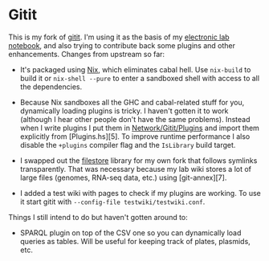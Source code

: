 Gitit
=====

This is my fork of [gitit][1].
I'm using it as the basis of my [electronic lab notebook][2],
and also trying to contribute back some plugins and other
enhancements. Changes from upstream so far:

* It's packaged using [Nix][3], which eliminates cabal hell. Use `nix-build` to
  build it or `nix-shell --pure` to enter a sandboxed shell with access to all
  the dependencies.

* Because Nix sandboxes all the GHC and cabal-related stuff for you,
  dynamically loading plugins is tricky. I haven't gotten it to work
  (although I hear other people don't have the same problems).
  Instead when I write plugins I put them in [Network/Gitit/Plugins][4]
  and import them explicitly from [Plugins.hs][5].
  To improve runtime performance I also disable the `+plugins` compiler flag
  and the `IsLibrary` build target.

* I swapped out the [filestore][6] library for my own fork that follows symlinks
  transparently. That was necessary because my lab wiki stores a lot of large
  files (genomes, RNA-seq data, etc.) using [git-annex][7].

* I added a test wiki with pages to check if my plugins are working.
  To use it start gitit with `--config-file testwiki/testwiki.conf`.

Things I still intend to do but haven't gotten around to:

* SPARQL plugin on top of the CSV one so you can dynamically load queries
  as tables. Will be useful for keeping track of plates, plasmids, etc.

[1]: http://github.com/jgm/gitit
[2]: https://github.com/jefdaj/jeffwiki
[3]: http://nixos.org/nix/
[4]: 
[5]: 
[6]: 
[7]: 
